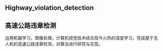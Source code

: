 ## Highway_violation_detection
## 高速公路违章检测

运用机器学习，图像处理，计算机视觉技术结合现今火热的深度学习，完成基于无人机的高速公路违章检测，对算法进行研究与实现。
